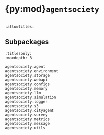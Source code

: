 # {py:mod}`agentsociety`

```{py:module} agentsociety
```

```{autodoc2-docstring} agentsociety
:allowtitles:
```

## Subpackages

```{toctree}
:titlesonly:
:maxdepth: 3

agentsociety.agent
agentsociety.environment
agentsociety.storage
agentsociety.webapi
agentsociety.configs
agentsociety.memory
agentsociety.llm
agentsociety.simulation
agentsociety.logger
agentsociety.s3
agentsociety.cityagent
agentsociety.survey
agentsociety.metrics
agentsociety.message
agentsociety.utils
```
